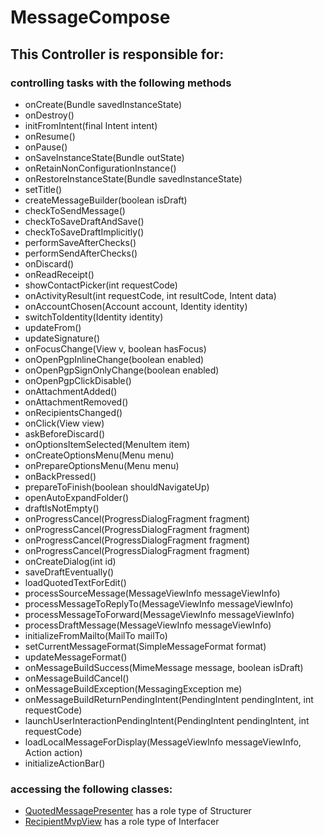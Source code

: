# MessageCompose
## This Controller is responsible for:
### controlling tasks with the following methods 
* onCreate(Bundle savedInstanceState)
* onDestroy()
* initFromIntent(final Intent intent)
* onResume()
* onPause()
* onSaveInstanceState(Bundle outState)
* onRetainNonConfigurationInstance()
* onRestoreInstanceState(Bundle savedInstanceState)
* setTitle()
* createMessageBuilder(boolean isDraft)
* checkToSendMessage()
* checkToSaveDraftAndSave()
* checkToSaveDraftImplicitly()
* performSaveAfterChecks()
* performSendAfterChecks()
* onDiscard()
* onReadReceipt()
* showContactPicker(int requestCode)
* onActivityResult(int requestCode, int resultCode, Intent data)
* onAccountChosen(Account account, Identity identity)
* switchToIdentity(Identity identity)
* updateFrom()
* updateSignature()
* onFocusChange(View v, boolean hasFocus)
* onOpenPgpInlineChange(boolean enabled)
* onOpenPgpSignOnlyChange(boolean enabled)
* onOpenPgpClickDisable()
* onAttachmentAdded()
* onAttachmentRemoved()
* onRecipientsChanged()
* onClick(View view)
* askBeforeDiscard()
* onOptionsItemSelected(MenuItem item)
* onCreateOptionsMenu(Menu menu)
* onPrepareOptionsMenu(Menu menu)
* onBackPressed()
* prepareToFinish(boolean shouldNavigateUp)
* openAutoExpandFolder()
* draftIsNotEmpty()
* onProgressCancel(ProgressDialogFragment fragment)
* onProgressCancel(ProgressDialogFragment fragment)
* onProgressCancel(ProgressDialogFragment fragment)
* onProgressCancel(ProgressDialogFragment fragment)
* onCreateDialog(int id)
* saveDraftEventually()
* loadQuotedTextForEdit()
* processSourceMessage(MessageViewInfo messageViewInfo)
* processMessageToReplyTo(MessageViewInfo messageViewInfo)
* processMessageToForward(MessageViewInfo messageViewInfo)
* processDraftMessage(MessageViewInfo messageViewInfo)
* initializeFromMailto(MailTo mailTo)
* setCurrentMessageFormat(SimpleMessageFormat format)
* updateMessageFormat()
* onMessageBuildSuccess(MimeMessage message, boolean isDraft)
* onMessageBuildCancel()
* onMessageBuildException(MessagingException me)
* onMessageBuildReturnPendingIntent(PendingIntent pendingIntent, int requestCode)
* launchUserInteractionPendingIntent(PendingIntent pendingIntent, int requestCode)
* loadLocalMessageForDisplay(MessageViewInfo messageViewInfo, Action action)
* initializeActionBar()
### accessing the following classes: 
* [QuotedMessagePresenter](../Structurers/QuotedMessagePresenter.md) has a role type of Structurer
* [RecipientMvpView](../Interfacers/RecipientMvpView.md) has a role type of Interfacer
